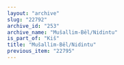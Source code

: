 ```yaml
---
layout: "archive"
slug: "22792"
archive_id: "253"
archive_name: "Mušallim-Bēl/Nidintu"
is_part_of: "Kiš"
title: "Mušallim-Bēl/Nidintu"
previous_item: "22795"
---
```

